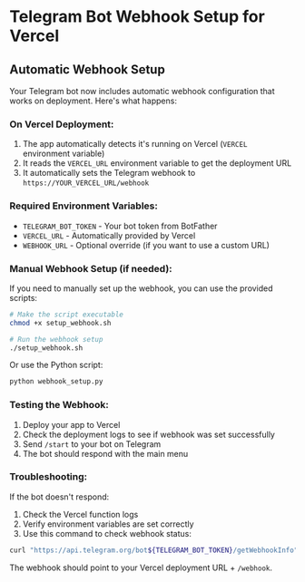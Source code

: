 # Telegram Bot Webhook Setup for Vercel

## Automatic Webhook Setup

Your Telegram bot now includes automatic webhook configuration that works on deployment. Here's what happens:

### On Vercel Deployment:
1. The app automatically detects it's running on Vercel (`VERCEL` environment variable)
2. It reads the `VERCEL_URL` environment variable to get the deployment URL
3. It automatically sets the Telegram webhook to `https://YOUR_VERCEL_URL/webhook`

### Required Environment Variables:
- `TELEGRAM_BOT_TOKEN` - Your bot token from BotFather
- `VERCEL_URL` - Automatically provided by Vercel
- `WEBHOOK_URL` - Optional override (if you want to use a custom URL)

### Manual Webhook Setup (if needed):

If you need to manually set up the webhook, you can use the provided scripts:

```bash
# Make the script executable
chmod +x setup_webhook.sh

# Run the webhook setup
./setup_webhook.sh
```

Or use the Python script:
```bash
python webhook_setup.py
```

### Testing the Webhook:

1. Deploy your app to Vercel
2. Check the deployment logs to see if webhook was set successfully
3. Send `/start` to your bot on Telegram
4. The bot should respond with the main menu

### Troubleshooting:

If the bot doesn't respond:
1. Check the Vercel function logs
2. Verify environment variables are set correctly
3. Use this command to check webhook status:
```bash
curl "https://api.telegram.org/bot${TELEGRAM_BOT_TOKEN}/getWebhookInfo"
```

The webhook should point to your Vercel deployment URL + `/webhook`.